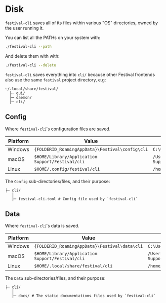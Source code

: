# Disk
`festival-cli` saves all of its files within various "OS" directories, owned by the user running it.

You can list all the PATHs on your system with:
```bash
./festival-cli --path
```

And delete them with with:
```bash
./festival-cli --delete
```

`festival-cli` saves everything into `cli/` because other Festival frontends also use the same `festival` project directory, e.g:
```
~/.local/share/festival/
  ├─ gui/
  ├─ daemon/
  ├─ cli/
```

## Config
Where `festival-cli`'s configuration files are saved.

| Platform | Value                                            | Example                                                 |
|----------|--------------------------------------------------|---------------------------------------------------------|
| Windows  | `{FOLDERID_RoamingAppData}\Festival\config\cli`  | `C:\Users\Alice\AppData\Roaming\Festival\config\cli`    |
| macOS    | `$HOME/Library/Application Support/Festival/cli` | `/Users/Alice/Library/Application Support/Festival/cli` |
| Linux    | `$HOME/.config/festival/cli`                     | `/home/alice/.config/festival/cli`                      |

The `Config` sub-directories/files, and their purpose:
```plaintext
├─ cli/
   │
   ├─ festival-cli.toml # Config file used by `festival-cli`
```

## Data
Where `festival-cli`'s data is saved.

| Platform | Value                                                                 | Example                                                 |
|----------|-----------------------------------------------------------------------|---------------------------------------------------------|
| Windows  | `{FOLDERID_RoamingAppData}\Festival\data\cli`                         | `C:\Users\Alice\AppData\Roaming\Festival\data\cli`      |
| macOS    | `$HOME/Library/Application Support/Festival/cli`                      | `/Users/Alice/Library/Application Support/Festival/cli` |
| Linux    | `$HOME/.local/share/festival/cli`                                     | `/home/alice/.local/share/festival/cli`                 |

The `Data` sub-directories/files, and their purpose:
```plaintext
├─ cli/
   │
   ├─ docs/ # The static documentations files used by `festival-cli`
```
